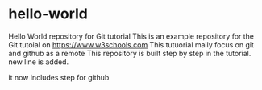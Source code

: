 # hello-world
Hello World repository for Git tutorial
This is an example repository for the Git tutoial on https://www.w3schools.com
This tutuorial maily focus on git and github as a remote
This repository is built step by step in the tutorial.
new line is added.

it now includes step for github
